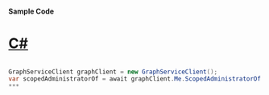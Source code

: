 #### Sample Code
# [C#](#tab/c-sharp)

```C#

GraphServiceClient graphClient = new GraphServiceClient();
var scopedAdministratorOf = await graphClient.Me.ScopedAdministratorOf.Request().GetAsync();
*** 

```